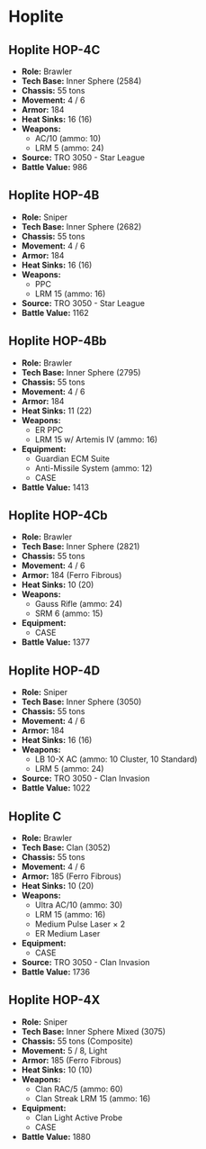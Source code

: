 # Hoplite
## Hoplite HOP-4C
- **Role:** Brawler
- **Tech Base:** Inner Sphere (2584)
- **Chassis:** 55 tons
- **Movement:** 4 / 6
- **Armor:** 184
- **Heat Sinks:** 16 (16)
- **Weapons:**
  - AC/10 (ammo: 10)
  - LRM 5 (ammo: 24)
- **Source:** TRO 3050 - Star League
- **Battle Value:** 986

## Hoplite HOP-4B
- **Role:** Sniper
- **Tech Base:** Inner Sphere (2682)
- **Chassis:** 55 tons
- **Movement:** 4 / 6
- **Armor:** 184
- **Heat Sinks:** 16 (16)
- **Weapons:**
  - PPC
  - LRM 15 (ammo: 16)
- **Source:** TRO 3050 - Star League
- **Battle Value:** 1162

## Hoplite HOP-4Bb
- **Role:** Brawler
- **Tech Base:** Inner Sphere (2795)
- **Chassis:** 55 tons
- **Movement:** 4 / 6
- **Armor:** 184
- **Heat Sinks:** 11 (22)
- **Weapons:**
  - ER PPC
  - LRM 15 w/ Artemis IV (ammo: 16)
- **Equipment:**
  - Guardian ECM Suite
  - Anti-Missile System (ammo: 12)
  - CASE
- **Battle Value:** 1413

## Hoplite HOP-4Cb
- **Role:** Brawler
- **Tech Base:** Inner Sphere (2821)
- **Chassis:** 55 tons
- **Movement:** 4 / 6
- **Armor:** 184 (Ferro Fibrous)
- **Heat Sinks:** 10 (20)
- **Weapons:**
  - Gauss Rifle (ammo: 24)
  - SRM 6 (ammo: 15)
- **Equipment:**
  - CASE
- **Battle Value:** 1377

## Hoplite HOP-4D
- **Role:** Sniper
- **Tech Base:** Inner Sphere (3050)
- **Chassis:** 55 tons
- **Movement:** 4 / 6
- **Armor:** 184
- **Heat Sinks:** 16 (16)
- **Weapons:**
  - LB 10-X AC (ammo: 10 Cluster, 10 Standard)
  - LRM 5 (ammo: 24)
- **Source:** TRO 3050 - Clan Invasion
- **Battle Value:** 1022

## Hoplite C
- **Role:** Brawler
- **Tech Base:** Clan (3052)
- **Chassis:** 55 tons
- **Movement:** 4 / 6
- **Armor:** 185 (Ferro Fibrous)
- **Heat Sinks:** 10 (20)
- **Weapons:**
  - Ultra AC/10 (ammo: 30)
  - LRM 15 (ammo: 16)
  - Medium Pulse Laser × 2
  - ER Medium Laser
- **Equipment:**
  - CASE
- **Source:** TRO 3050 - Clan Invasion
- **Battle Value:** 1736

## Hoplite HOP-4X
- **Role:** Sniper
- **Tech Base:** Inner Sphere Mixed (3075)
- **Chassis:** 55 tons (Composite)
- **Movement:** 5 / 8, Light
- **Armor:** 185 (Ferro Fibrous)
- **Heat Sinks:** 10 (10)
- **Weapons:**
  - Clan RAC/5 (ammo: 60)
  - Clan Streak LRM 15 (ammo: 16)
- **Equipment:**
  - Clan Light Active Probe
  - CASE
- **Battle Value:** 1880

